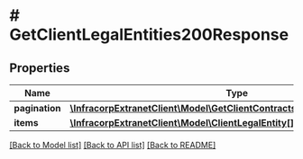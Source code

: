 # # GetClientLegalEntities200Response

## Properties

Name | Type | Description | Notes
------------ | ------------- | ------------- | -------------
**pagination** | [**\InfracorpExtranetClient\Model\GetClientContracts200ResponsePagination**](GetClientContracts200ResponsePagination.md) |  | [optional]
**items** | [**\InfracorpExtranetClient\Model\ClientLegalEntity[]**](ClientLegalEntity.md) |  | [optional]

[[Back to Model list]](../../README.md#models) [[Back to API list]](../../README.md#endpoints) [[Back to README]](../../README.md)
